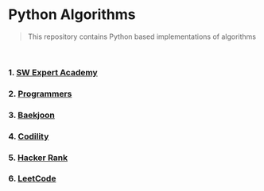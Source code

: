 # Python Algorithms

> This repository contains Python based implementations of algorithms

<br>

### 1. [SW Expert Academy](/SW-Expert-Academy)

### 2. [Programmers](/Programmers)

### 3. [Baekjoon](/Baekjoon)

### 4. [Codility](/Codility)

### 5. [Hacker Rank](/HackerRank)

### 6. [LeetCode](/LeetCode/)
